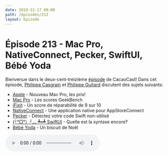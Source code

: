 ```yaml
---
date: 2019-12-17 00:00
path: /episodes/213
layout: Episode
---
```

# Épisode 213 - Mac Pro, NativeConnect, Pecker, SwiftUI, Bébé Yoda
<p>Bienvenue dans le deux-cent-treizi&egrave;me&nbsp;<a href="https://cacaocast.com/media/cacaocast_213.mp3" title="CacaoCast Episode 213">épisode</a> de CacaoCast! Dans cet épisode, <a href="http://www.twitter.com/philippec" title="Philippe Casgrain sur Twitter">Philippe Casgrain</a> et <a href="http://www.twitter.com/philippeguitard" title="Philippe Guitard sur Twitter">Philippe Guitard</a> discutent des sujets suivants:</p>
<ul>
<li><a href="https://www.apple.com/fr/mac-pro/" title="Apple">Apple</a> - Nouveau Mac Pro, les prix!</li>
<li><a href="https://browser.geekbench.com/mac-benchmarks" title="Mac Pro">Mac Pro</a> - Les scores GeekBench</li>
<li><a href="https://www.ifixit.com/Teardown/Mac+Pro+2019+Teardown/128922" title="iFixit">iFixit</a> - Un score de réparabilité de 9 sur 10</li>
<li><a href="https://nativeconnect.app/blog/official-launch/" title="NativeConnect">NativeConnect</a> - Une application native pour AppStoreConnect</li>
<li><a href="https://github.com/woshiccm/Pecker" title="Pecker">Pecker</a> - Détectez votre code Swift non-utilisé</li>
<li><a href="https://fuckingswiftui.com" title="(╯°□°）╯︵ ┻━┻ SwiftUI">(╯°□°）╯︵ ┻━┻ SwiftUI</a> - Quelle est la syntaxe encore?</li>
<li><a href="https://twitter.com/JRMcGrail/status/1206308502349778947" title="Bébé Yoda">Bébé Yoda</a> - Un biscuit de Noël</li>
</ul>
<p><audio controls><source src="https://cacaocast.com/media/cacaocast_213.mp3" type="audio/mpeg"><source src="https://cacaocast.com/media/cacaocast_213.mp3" type="audio/mp4">Votre navigateur ne supporte pas l'élément audio / Your browser does not support the audio element.</audio></p>
